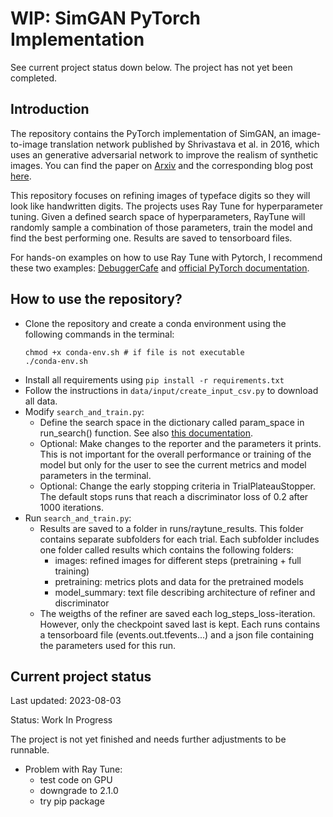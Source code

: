 # WIP: SimGAN PyTorch Implementation

See current project status down below. The project has not yet been completed.

## Introduction
The repository contains the PyTorch implementation of SimGAN, an image-to-image translation network published by Shrivastava et al. in 2016, which uses an generative adversarial network to improve the realism of synthetic images. You can find the paper on [Arxiv](https://arxiv.org/pdf/1612.07828.pdf) and the corresponding blog post [here](https://machinelearning.apple.com/research/gan).

This repository focuses on refining images of typeface digits so they will look like handwritten digits. The projects uses Ray Tune for hyperparameter tuning. Given a defined search space of hyperparameters, RayTune will randomly sample a combination of those parameters, train the model and find the best performing one. Results are saved to tensorboard files.

For hands-on examples on how to use Ray Tune with Pytorch, I recommend these two examples: [DebuggerCafe](https://debuggercafe.com/hyperparameter-tuning-with-pytorch-and-ray-tune/) and [official PyTorch documentation](https://pytorch.org/tutorials/beginner/hyperparameter_tuning_tutorial.html).

## How to use the repository?
- Clone the repository and create a conda environment using the following commands in the terminal:
    ```console
    chmod +x conda-env.sh # if file is not executable
    ./conda-env.sh
    ```
- Install all requirements using ``pip install -r requirements.txt``
- Follow the instructions in ``data/input/create_input_csv.py`` to download all data.
- Modify ``search_and_train.py``:
    - Define the search space in the dictionary called param_space in run_search() function. See also [this documentation](https://docs.ray.io/en/latest/tune/api_docs/search_space.html).
    - Optional: Make changes to the reporter and the parameters it prints. This is not important for the overall performance or training of the model but only for the user to see the current metrics and model parameters in the terminal.
    - Optional: Change the early stopping criteria in TrialPlateauStopper. The default stops runs that reach a discriminator loss of 0.2 after 1000 iterations.
- Run ``search_and_train.py``:
    - Results are saved to a folder in runs/raytune_results. This folder contains separate subfolders for each trial. Each subfolder includes one folder called results which contains the following folders:
        - images: refined images for different steps (pretraining + full training)
        - pretraining: metrics plots and data for the pretrained models 
        - model_summary: text file describing architecture of refiner and discriminator
    - The weigths of the refiner are saved each log_steps_loss-iteration. However, only the checkpoint saved last is kept. Each runs contains a tensorboard file (events.out.tfevents...) and a json file containing the parameters used for this run.

## Current project status
Last updated: 2023-08-03

Status: Work In Progress

The project is not yet finished and needs further adjustments to be runnable. 

- Problem with Ray Tune: 
    - test code on GPU
    - downgrade to 2.1.0
    - try pip package
